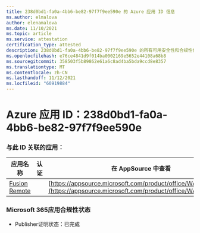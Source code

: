 ```yaml
---
title: 238d0bd1-fa0a-4bb6-be82-97f7f9ee590e 的 Azure 应用 ID 信息
ms.author: elmalova
author: elenamalova
ms.date: 11/10/2021
ms.topic: article
ms.service: attestation
certification_type: attested
description: 238d0bd1-fa0a-4bb6-be82-97f7f9ee590e 的所有可用安全性和合规性信息。
ms.openlocfilehash: e76ce4841d9f014ba0002169e5652e44108a68b8
ms.sourcegitcommit: 358503f5b89862e61a6c8ad4ba5bda9ccd8e8357
ms.translationtype: MT
ms.contentlocale: zh-CN
ms.lasthandoff: 11/12/2021
ms.locfileid: "60919884"
---
```

# <a name="azure-app-id-238d0bd1-fa0a-4bb6-be82-97f7f9ee590e"></a>Azure 应用 ID：238d0bd1-fa0a-4bb6-be82-97f7f9ee590e


### <a name="apps-associated-with-this-id"></a>与此 ID 关联的应用：
| **应用名称** | **认证** | **在 AppSource 中查看** |
|--------------|---------------|-----------------------|
| [Fusion Remote](https://docs.microsoft.com/microsoft-365-app-certification/forward/WA200001422) |  | [https://appsource.microsoft.com/product/office/WA200001422](https://appsource.microsoft.com/product/office/WA200001422) |

### <a name="microsoft-365-app-compliance-status"></a>Microsoft 365应用合规性状态
- Publisher证明状态：已完成
